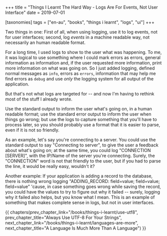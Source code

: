 +++
title = "Things I Learnt The Hard Way - Logs Are For Events, Not User Interface"
date = 2019-07-01

[taxonomies]
tags = ["en-au", "books", "things i learnt", "logs", "ui"]
+++

Two things in one: First of all, when using logging, use it to log events, not
for user interfaces; second, log _events_ in a machine readable way, not
necessarily an human readable format.

<!-- more -->

For a long time, I used logs to show to the user what was happening. To me, it
was logical to use something where I could mark errors as errors, general
information as information and, if the user requested more information, print
more information on what was going on. So I just added logging, defined normal
messages as `info`, errors as `errors`, information that may help me find
errors as `debug` and use _only_ the logging system for all output of the
application.

But that's not what logs are targeted for -- and now I'm having to rethink
most of the stuff I already wrote.

Use the standard output to inform the user what's going on, in a human
readable format; use the standard error output to inform the user when things
go wrong; but use the logs to capture something that you'll have to process
later, so you should probably use a format that it is easier to parse, even if
it is not so friendly.

As an example, let's say you're connecting to a server. You could use the
standard output to say "Connecting to server", to give the user a feedback
about what's going on; at the same time, you could log "CONNECTION
[SERVER]", with the IP/Name of the server you're connecting. Surely, the
"CONNECTION" word is not that friendly to the user, but if you had to parse
the line, it would be really easy, wouldn't it?

Another example: If your application is adding a record to the database, there
is nothing wrong logging "ADDING_RECORD: field=value; field=value;
field=value" 'cause, in case something goes wrong while saving the record, you
could have the values to try to figure out why it failed -- surely, logging
why it failed also helps, but you know what I mean. This is an example of
something that makes complete sense in logs, but not in user interfaces.

{{ chapters(prev_chapter_link="/books/things-i-learnt/use-utf8", prev_chapter_title="Always Use UTF-8 For Your Strings", next_chapter_link="/books/things-i-learnt/languages-are-more", next_chapter_title="A Language Is Much More Than A Language") }}
